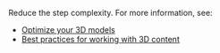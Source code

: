 Reduce the step complexity. For more information, see:

- [Optimize your 3D models](dynamics365/mixed-reality/guides/optimize-models)
- [Best practices for working with 3D content](dynamics365/mixed-reality/guides/hololens-app-place-holograms#best-practices-for-working-with-3d-content)